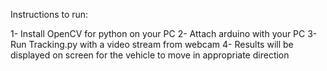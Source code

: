 Instructions to run:

1- Install OpenCV for python on your PC
2- Attach arduino with your PC
3- Run Tracking.py with a video stream from webcam
4- Results will be displayed on screen for the vehicle to move in appropriate direction



